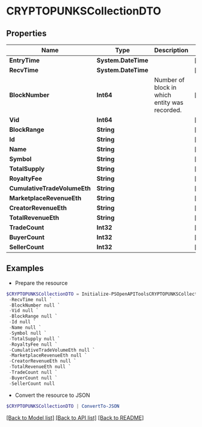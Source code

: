 # CRYPTOPUNKSCollectionDTO
## Properties

Name | Type | Description | Notes
------------ | ------------- | ------------- | -------------
**EntryTime** | **System.DateTime** |  | [optional] 
**RecvTime** | **System.DateTime** |  | [optional] 
**BlockNumber** | **Int64** | Number of block in which entity was recorded. | [optional] 
**Vid** | **Int64** |  | [optional] 
**BlockRange** | **String** |  | [optional] 
**Id** | **String** |  | [optional] 
**Name** | **String** |  | [optional] 
**Symbol** | **String** |  | [optional] 
**TotalSupply** | **String** |  | [optional] 
**RoyaltyFee** | **String** |  | [optional] 
**CumulativeTradeVolumeEth** | **String** |  | [optional] 
**MarketplaceRevenueEth** | **String** |  | [optional] 
**CreatorRevenueEth** | **String** |  | [optional] 
**TotalRevenueEth** | **String** |  | [optional] 
**TradeCount** | **Int32** |  | [optional] 
**BuyerCount** | **Int32** |  | [optional] 
**SellerCount** | **Int32** |  | [optional] 

## Examples

- Prepare the resource
```powershell
$CRYPTOPUNKSCollectionDTO = Initialize-PSOpenAPIToolsCRYPTOPUNKSCollectionDTO  -EntryTime null `
 -RecvTime null `
 -BlockNumber null `
 -Vid null `
 -BlockRange null `
 -Id null `
 -Name null `
 -Symbol null `
 -TotalSupply null `
 -RoyaltyFee null `
 -CumulativeTradeVolumeEth null `
 -MarketplaceRevenueEth null `
 -CreatorRevenueEth null `
 -TotalRevenueEth null `
 -TradeCount null `
 -BuyerCount null `
 -SellerCount null
```

- Convert the resource to JSON
```powershell
$CRYPTOPUNKSCollectionDTO | ConvertTo-JSON
```

[[Back to Model list]](../README.md#documentation-for-models) [[Back to API list]](../README.md#documentation-for-api-endpoints) [[Back to README]](../README.md)


